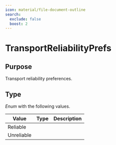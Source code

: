```yaml
---
icon: material/file-document-outline
search:
  exclude: false
  boost: 2
---
```


# TransportReliabilityPrefs

## Purpose

Transport reliability preferences.

## Type

*Enum* with the following values.

| Value      | Type | Description |
|------------|------|-------------|
| Reliable   |      |             |
| Unreliable |      |             |
